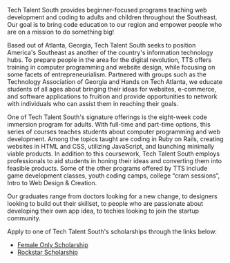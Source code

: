 Tech Talent South provides beginner-focused programs teaching web development
and coding to adults and children throughout the Southeast. Our goal is to
bring code education to our region and empower people who are on a mission to
do something big!

Based out of Atlanta, Georgia, Tech Talent South seeks to position America's
Southeast as another of the country's information technology hubs. To prepare
people in the area for the digital revolution, TTS offers training in computer
programming and website design, while focusing on some facets of
entrepreneurialism. Partnered with groups such as the Technology Association
of Georgia and Hands on Tech Atlanta, we educate students of all ages about
bringing their ideas for websites, e-commerce, and software applications to
fruition and provide opportunities to network with individuals who can assist
them in reaching their goals.

One of Tech Talent South's signature offerings is the eight-week code
immersion program for adults. With full-time and part-time options, this
series of courses teaches students about computer programming and web
development. Among the topics taught are coding in Ruby on Rails, creating
websites in HTML and CSS, utilizing JavaScript, and launching minimally viable
products. In addition to this coursework, Tech Talent South employs
professionals to aid students in honing their ideas and converting them into
feasible products. Some of the other programs offered by TTS include game
development classes, youth coding camps, college “cram sessions”, Intro to Web
Design & Creation.

Our graduates range from doctors looking for a new change, to designers
looking to build out their skillset, to people who are passionate about
developing their own app idea, to techies looking to join the startup
community.

Apply to one of Tech Talent South's scholarships through the links below:
<ul>
  <li><a href="http://form.jotformpro.com/form/40617774908969/?utm_source=bootcamp-finder">Female Only Scholarship</a></li>
  <li><a href="https://form.jotform.com/41735358393967/?utm_source=bootcamp-finder">Rockstar Scholarship</a></li>
</ul>
